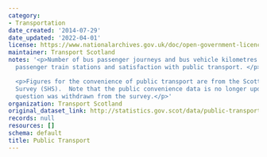 ```yaml
---
category:
- Transportation
date_created: '2014-07-29'
date_updated: '2022-04-01'
license: https://www.nationalarchives.gov.uk/doc/open-government-licence/version/3/
maintainer: Transport Scotland
notes: '<p>Number of bus passenger journeys and bus vehicle kilometres on all services,
  passenger train stations and satisfaction with public transport. </p>

  <p>Figures for the convenience of public transport are from the Scottish Household
  Survey (SHS).  Note that the public convenience data is no longer updated as the
  question was withdrawn from the survey.</p>'
organization: Transport Scotland
original_dataset_link: http://statistics.gov.scot/data/public-transport
records: null
resources: []
schema: default
title: Public Transport
---
```

